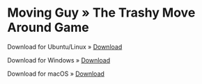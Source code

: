 # Moving Guy » The Trashy Move Around Game

Download for Ubuntu/Linux » [Download](https://github.com/StupidRepo/MovingGuyDownload/raw/master/MovingGuy.x86_64)

Download for Windows » [Download](https://github.com/StupidRepo/MovingGuyDownload/raw/master/MovingGuy.exe)

Download for macOS » [Download](https://github.com/StupidRepo/MovingGuyDownload/raw/master/MovingGuy.dmg)
